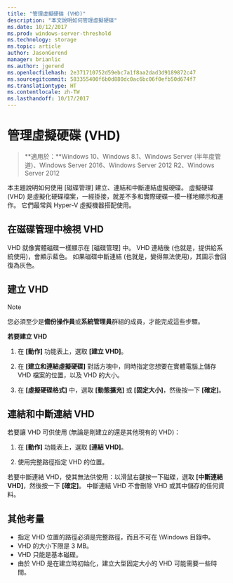 ```yaml
---
title: "管理虛擬硬碟 (VHD)"
description: "本文說明如何管理虛擬硬碟"
ms.date: 10/12/2017
ms.prod: windows-server-threshold
ms.technology: storage
ms.topic: article
author: JasonGerend
manager: brianlic
ms.author: jgerend
ms.openlocfilehash: 2e371710752d59ebc7a1f8aa2dad3d9189872c47
ms.sourcegitcommit: 583355400f6b0d880dc0ac6bc06f0efb50d674f7
ms.translationtype: HT
ms.contentlocale: zh-TW
ms.lasthandoff: 10/17/2017
---
```

# <a name="manage-virtual-hard-disks-vhd"></a>管理虛擬硬碟 (VHD)

> **適用於：**Windows 10、Windows 8.1、Windows Server (半年度管道)、Windows Server 2016、Windows Server 2012 R2、Windows Server 2012

本主題說明如何使用 [磁碟管理] 建立、連結和中斷連結虛擬硬碟。 虛擬硬碟 (VHD) 是虛擬化硬碟檔案，一經掛接，就差不多和實際硬碟一模一樣地顯示和運作。 它們最常與 Hyper-V 虛擬機器搭配使用。 

## <a name="viewing-vhds-in-disk-management"></a>在磁碟管理中檢視 VHD

VHD 就像實體磁碟一樣顯示在 [磁碟管理] 中。 VHD 連結後 (也就是，提供給系統使用)，會顯示藍色。 如果磁碟中斷連結 (也就是，變得無法使用)，其圖示會回復為灰色。

## <a name="creating-a-vhd"></a>建立 VHD

> [!NOTE]
> 您必須至少是**備份操作員**或**系統管理員**群組的成員，才能完成這些步驟。

**若要建立 VHD**

1.  在 **\[動作\]** 功能表上，選取 **\[建立 VHD\]**。

2.  在 **\[建立和連結虛擬硬碟\]** 對話方塊中，同時指定您想要在實體電腦上儲存 VHD 檔案的位置，以及 VHD 的大小。

3.  在 **\[虛擬硬碟格式\]** 中，選取 **\[動態擴充\]** 或 **\[固定大小\]**，然後按一下 **\[確定\]**。

## <a name="attaching-and-detaching-a-vhd"></a>連結和中斷連結 VHD

若要讓 VHD 可供使用 (無論是剛建立的還是其他現有的 VHD)： 

1. 在 **\[動作\]** 功能表上，選取 **\[連結 VHD\]**。

2. 使用完整路徑指定 VHD 的位置。

若要中斷連結 VHD，使其無法供使用：以滑鼠右鍵按一下磁碟，選取 **\[中斷連結 VHD\]**，然後按一下 **\[確定\]**。 中斷連結 VHD 不會刪除 VHD 或其中儲存的任何資料。

## <a name="additional-considerations"></a>其他考量

-   指定 VHD 位置的路徑必須是完整路徑，而且不可在 \\Windows 目錄中。
-   VHD 的大小下限是 3 MB。
-   VHD 只能是基本磁碟。
-   由於 VHD 是在建立時初始化，建立大型固定大小的 VHD 可能需要一些時間。
